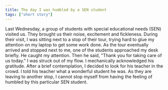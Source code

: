 ```yaml
---
title: The day I was humbled by a SEN student
tags: ["short story"]
---
```


Last Wednesday, a group of students with special educational needs (SEN) visited us. They brought us their noise, excitement and fickleness. During their visit, I was sitting next to a stop of their tour, trying hard to glue my attention on my laptop to get some work done. As the tour eventually arrived and stopped next to me, one of the students approached my desk briefly. He caught my attention. Then he said, "Thank you for taking care of us today." I was struck out of my flow. I mechanically acknowledged his gratitude. After a brief contemplation, I decided to look for his teacher in the crowd. I told his teacher what a wonderful student he was. As they are leaving to another stop, I cannot stop myself from having the feeling of humbled by this particular SEN student.
